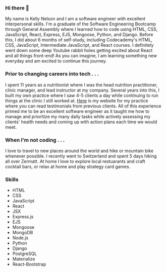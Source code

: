 ### Hi there 👋

My name is Kelly Nelson and I am a software engineer with excellent interpersonal skills. I'm a graduate of the Software Engineering Bootcamp through General Assembly where I learned how to code using HTML, CSS, JavaScript, React, Express, EJS, Mongoose, Python, and Django.  Before this, I did about 6 months of self-study, including Codecademy's HTML, CSS, JavaScript, Intermediate JavaScript, and React courses.  I definitely went down some deep Youtube rabbit holes getting excited about React and all things front-end!  As you can imagine, I am learning something new everyday and am excited to continue this journey.

### Prior to changing careers into tech . . . 
I spent 11 years as a nutritionist where I was the head nutrition practitioner, clinic manager, and lead instructor at my company.  Several years into this, I built my own practice where I saw 4-5 clients a day while continuing to run things at the clinic I still worked at. [Here](https://www.nourishedbrain.com/) is my website for my practice where you can read testimonials from previous clients. All of this experience primed me to be an excellent software engineer as it taught me how to manage and prioritize my many daily tasks while actively assessing my clients' health needs and coming up with action plans each time we would meet.   

### When I'm not coding . . .
I love to travel to new places around the world and hike or mountain bike whenever possible.  I recently went to Switzerland and spent 5 days hiking all over Zermatt.  At home I love to explore local restuarants and craft cocktail bars, or relax at home and play strategy card games.

### Skills 
- HTML
- CSS
- JavaScript
- React
- JSX
- Express.js
- EJS
- Mongoose
- MongoDB
- Node.js
- Python
- Django
- PostgreSQL
- Materialize
- React-Bootstrap
